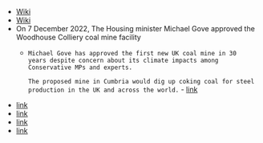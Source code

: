 - [Wiki](https://en.wikipedia.org/wiki/Coal_mining_in_the_United_Kingdom)
- [Wiki](https://en.wikipedia.org/wiki/Woodhouse_Colliery)
- On 7 December 2022, The Housing minister Michael Gove approved the Woodhouse Colliery coal mine facility
    - `Michael Gove has approved the first new UK coal mine in 30 years despite concern about its climate impacts among Conservative MPs and experts.`
      
      `The proposed mine in Cumbria would dig up coking coal for steel production in the UK and across the world.` - [link](https://www.bbc.co.uk/news/uk-politics-63892381)
- [link](https://www.bbc.co.uk/news/uk-england-cumbria-63899345)
- [link](https://assets.publishing.service.gov.uk/government/uploads/system/uploads/attachment_data/file/1122625/22-12-07_Whitehaven_-_Decision_Letter_and_IR.pdf)
- [link](https://www.iigcc.org/download/iigcc-letter-to-uk-government-regarding-coking-coal-in-the-uk/?wpdmdl=4211&refresh=639212604e8641670517344)
- [link](https://www.theccc.org.uk/publication/letter-deep-coal-mining-in-the-uk/)